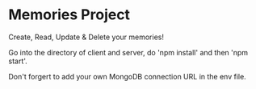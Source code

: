 # Memories Project

Create, Read, Update & Delete your memories!

Go into the directory of client and server, do 'npm install' and then 'npm start'.

Don't forgert to add your own MongoDB connection URL in the env file.
